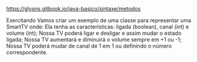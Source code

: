 https://glysns.gitbook.io/java-basico/sintaxe/metodos

Exercitando
Vamos criar um exemplo de uma classe para representar uma SmartTV onde:
Ela tenha as características: ligada (boolean), canal (int) e volume (int);
Nossa TV poderá ligar e desligar e assim mudar o estado ligada;
Nossa TV aumentará e diminuirá o volume sempre em +1 ou -1;
Nossa TV poderá mudar de canal de 1 em 1 ou definindo o número correspondente.
